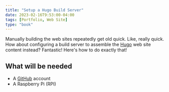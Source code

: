 ```yaml
---
title: "Setup a Hugo Build Server"
date: 2023-02-16T9:53:00-04:00
tags: [Portfolio, Web Site]
type: "book"
---
```

Manually building the web sites repeatedly get old quick.  Like, really quick.  How about configuring a build server to assemble the [Hugo](https://gohugo.io/) web site content instead?  Fantastic!  Here's how to do exactly that!

## What will be needed

* A [GitHub](https://github.com/) account
* A Raspberry Pi (RPI)